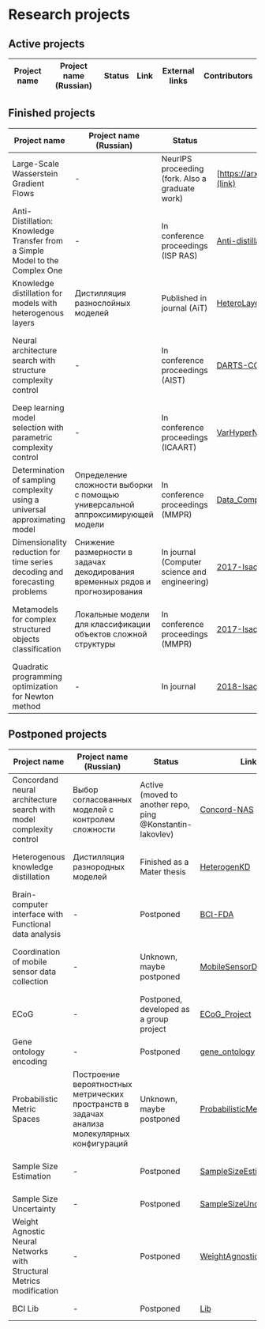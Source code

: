 # Research projects
## Active projects
|Project name|Project name (Russian)|Status|Link|External links| Contributors |
| --- | --- | --- | --- | --- | --- |



## Finished projects
|Project name|Project name (Russian)|Status|Link|External links| Contributors |
| --- | --- | --- | --- | --- | --- |
| Large-Scale Wasserstein Gradient Flows | - | NeurIPS proceeding (fork. Also a graduate work) | [https://arxiv.org/abs/2106.00736](link) | - | Petr Mokrov |
| Anti-Distillation: Knowledge Transfer from a Simple Model to the Complex One | - | In conference proceedings (ISP RAS) |[Anti-distillation](https://github.com/intsystems/anti-distillation) | [Paper](https://ieeexplore.ieee.org/iel7/10076791/10076264/10076855.pdf?casa_token=yBIuiwpk85kAAAAA:EtMhU6BzbT8s7jfDofODhLpQ2K5hLJkXHbvbIZLCb0oK_OKON-ZagBgyIXoetTyx2GnYH70q1A) | [Kseniia Petrushina](https://github.com/pkseniya), [Oleg Bakhteev](https://github.com/bahleg), [Andrii Hraboviy](https://github.com/andriygav), [Vadim Strijov](https://github.com/Strijov)
| Knowledge distillation for models with heterogenous layers | Дистилляция разнослойных моделей |  Published in journal (AiT) |[HeteroLayerDistillation](https://github.com/intsystems/HeteroLayerDistillation) | [Paper](https://link.springer.com/article/10.1134/S00051179220100071) | [Maria Gorpinich](https://github.com/gorpinich-m), [Oleg Bakhteev](https://github.com/bahleg)
|Neural architecture search with structure complexity control| - | In conference proceedings (AIST) | [DARTS-CC](https://github.com/intsystems/DARTS-CC) | [Paper](https://easychair.org/publications/preprint_download/H5MC) | [Konstantin Yakovlev](https://github.com/Konstantin-Iakovlev), [Olga Grebenkova](https://github.com/GrebenkovaO), [Oleg Bakhteev](https://github.com/bahleg), [Vadim Strijov](https://github.com/Strijov)|
| Deep learning model selection with parametric complexity control | - | In conference proceedings (ICAART) | [VarHyperNet](https://github.com/intsystems/VarHyperNet) | [Paper](https://www.scitepress.org/Papers/2023/116269/116269.pdf) | [Olga Grebenkova](https://github.com/GrebenkovaO), [Oleg Bakhteev](https://github.com/bahleg) |
| Determination of sampling complexity using a universal approximating model | Определение сложности выборки с помощью универсальной аппроксимирующей модели | In conference proceedings (MMPR) | [Data_Complexity](https://github.com/Intelligent-Systems-Phystech/Data_Complexity) | [Conference info](http://www.machinelearning.ru/wiki/index.php?title=%D0%9C%D0%B0%D1%82%D0%B5%D0%BC%D0%B0%D1%82%D0%B8%D1%87%D0%B5%D1%81%D0%BA%D0%B8%D0%B5_%D0%BC%D0%B5%D1%82%D0%BE%D0%B4%D1%8B_%D1%80%D0%B0%D1%81%D0%BF%D0%BE%D0%B7%D0%BD%D0%B0%D0%B2%D0%B0%D0%BD%D0%B8%D1%8F_%D0%BE%D0%B1%D1%80%D0%B0%D0%B7%D0%BE%D0%B2_%28%D0%BA%D0%BE%D0%BD%D1%84%D0%B5%D1%80%D0%B5%D0%BD%D1%86%D0%B8%D1%8F%29/%D0%9F%D1%80%D0%BE%D0%B3%D1%80%D0%B0%D0%BC%D0%BC%D0%B0_%D0%9C%D0%9C%D0%A0%D0%9E-19) | [Grigory Malinovskyi](https://github.com/alarcoelectro)
| Dimensionality reduction for time series decoding and forecasting problems | Снижение размерности в задачах декодирования временных рядов и прогнозирования | In journal (Computer science and engineering) |  [2017-Isachenko-PLS](https://github.com/Intelligent-Systems-Phystech/2017-Isachenko-PLS) | [Article](http://dpi-proceedings.com/index.php/dtcse/article/view/27940) | [Roman Isachenko](https://github.com/r-isachenko), Maria Vladimirova, [Vadim Strijov](https://github.com/Strijov) |
| Metamodels for complex structured objects classification | Локальные модели для классификации объектов сложной структуры | In conference proceedings (MMPR) | [2017-Isachenko-MetaModels](https://github.com/Intelligent-Systems-Phystech/2017-Isachenko-MetaModels) | [elibrary link](https://elibrary.ru/item.asp?id=32284762) | [Roman Isachenko](https://github.com/r-isachenko), [Ilya Zharikov](https://github.com/ilyazhara), [Artem Bochkarev](https://github.com/ar-bochkarev)
| Quadratic programming optimization for Newton method | - | In journal | [2018-Isachenko-QPFSNewton](https://github.com/Intelligent-Systems-Phystech/2018-Isachenko-QPFSNewton) | [Article](https://link.springer.com/article/10.1134/S199508021809010X)| [Roman Isachenko](https://github.com/r-isachenko),  [Vadim Strijov](https://github.com/Strijov)


## Postponed projects
|Project name|Project name (Russian)|Status|Link|External links| Contributors |
| --- | --- | --- | --- | --- | --- | 
Concordand neural architecture search with model complexity control | Выбор согласованных моделей с контролем сложности | Active (moved to another repo, ping @Konstantin-Iakovlev) | [Concord-NAS](https://github.com/intelligent-Systems-Phystech/Concord-NAS) | - | [Konstantin Iakovlev](https://github.com/Konstantin-Iakovlev), [Oleg Bakhteev](https://github.com/bahleg)|
| Heterogenous knowledge distillation | Дистилляция разнородных моделей | Finished as a Mater thesis | [HeterogenKD](https://github.com/intelligent-Systems-Phystech/HeterogenKD) | - | [Alexander Kolesov](https://github.com/Kolessov), [Oleg Bakhteev](https://github.com/bahleg)|
| Brain-computer interface with Functional data analysis | - |  Postponed | [BCI-FDA](https://github.com/Intelligent-Systems-Phystech/BCI-FDA) | - | [Nadezhda Alsahanova](https://github.com/NadezhdaAlsahanova), [Roman Isachenko](https://github.com/r-isachenko) |
| Coordination of mobile sensor data collection | - | Unknown, maybe postponed | [MobileSensorData](https://github.com/Intelligent-Systems-Phystech/MobileSensorData) | - | [agaltseva (???)](agaltseva), [livenrlty (???)](https://github.com/livenrlty), [Vadim Strijov](https://github.com/Strijov) |
| ECoG | - | Postponed, developed as a group project | [ECoG_Project](https://github.com/Intelligent-Systems-Phystech/ECoG_Project) | [Group project](https://github.com/Intelligent-Systems-Phystech/2020-Project-17) | [Valeriy Markin](https://github.com/ValeriyMarkin)
| Gene ontology encoding | - | Postponed | [gene_ontology](https://github.com/Intelligent-Systems-Phystech/gene_ontology) | - | [Oleg Bakhteev](https://github.com/bahleg) |
| Probabilistic Metric Spaces | Построение вероятностных метрических пространств в задачах анализа молекулярных конфигураций | Unknown, maybe postponed | [ProbabilisticMetricSpaces](https://github.com/Intelligent-Systems-Phystech/ProbabilisticMetricSpaces) | [Nikita Uvarov](https://github.com/nikita-uvarov)
| Sample Size Estimation | - | Postponed | [SampleSizeEstimation](https://github.com/Intelligent-Systems-Phystech/SampleSizeEstimation) | - | [Andrii Hraboviy](https://github.com/andriygav) , [Tamaz Gadaev](https://github.com/ttgadaev) |
| Sample Size Uncertainty |  - | Postponed | [SampleSizeUncertainty](https://github.com/Intelligent-Systems-Phystech/SampleSizeUncertainty) | - |  [Andrii Hraboviy](https://github.com/andriygav)
| Weight Agnostic Neural Networks with Structural Metrics modification | - | Postponed | [WeightAgnosticNN](https://github.com/Intelligent-Systems-Phystech/WeightAgnosticNN) | - | D. Skachkov, [Makhmood Sodikov](https://github.com/MakhmoodSodikov), [Vadim Strijov](https://github.com/Strijov), [Radoslav Neychev](https://github.com/neychev)]|
| BCI Lib | - | Postponed |  [Lib](https://github.com/intsystems/bci-ml) | - | [Andrii Hraboviy](https://github.com/andriygav)
